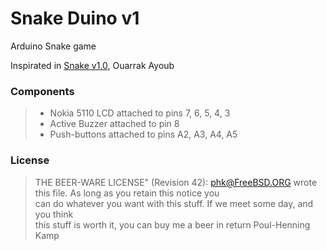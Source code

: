 # Snake Duino v1

Arduino Snake game

Inspirated in [Snake v1.0][1], Ouarrak Ayoub

### Components

> - Nokia 5110 LCD attached to pins 7, 6, 5, 4, 3
> - Active Buzzer attached to pin 8
> - Push-buttons attached to pins A2, A3, A4, A5 

### License
> THE BEER-WARE LICENSE" (Revision 42):
> [phk@FreeBSD.ORG]() wrote this file. As long as you retain this notice you <br />
> can do whatever you want with this stuff. If we meet some day, and you think <br />
> this stuff is worth it, you can buy me a beer in return Poul-Henning Kamp <br />

[1]: http://pastebin.com/iAVt9AGJ
